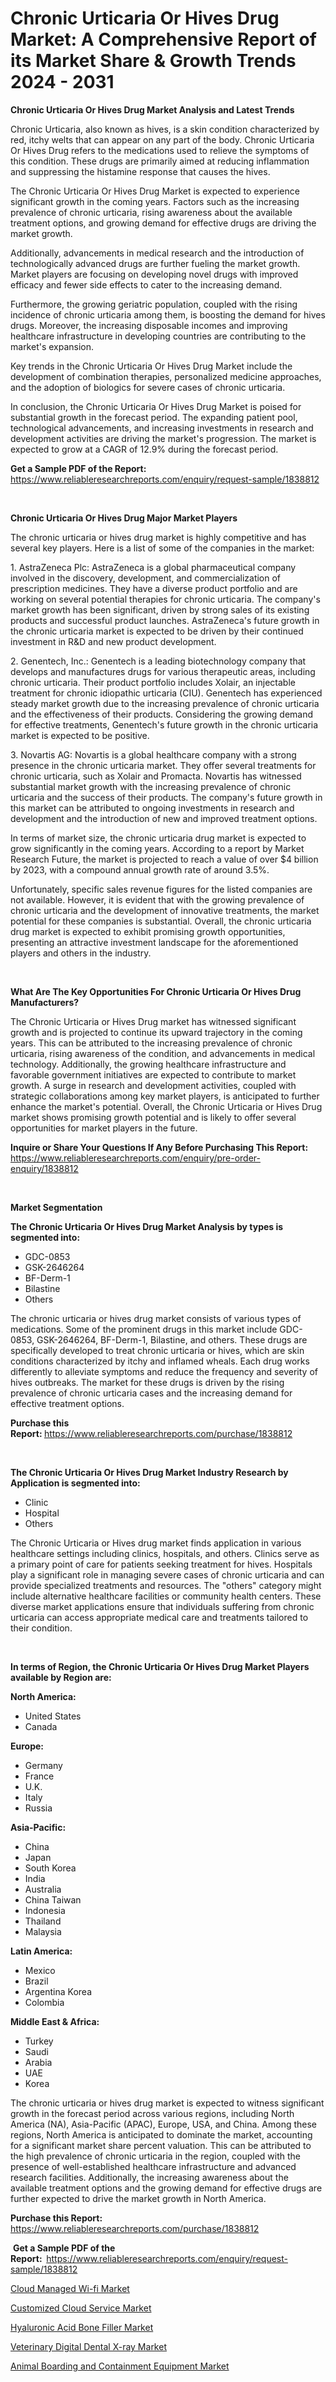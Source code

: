 <p><h1>Chronic Urticaria Or Hives Drug Market: A Comprehensive Report of its Market Share & Growth Trends 2024 - 2031</h1></p><p><strong>Chronic Urticaria Or Hives Drug Market Analysis and Latest Trends</strong></p>
<p><p>Chronic Urticaria, also known as hives, is a skin condition characterized by red, itchy welts that can appear on any part of the body. Chronic Urticaria Or Hives Drug refers to the medications used to relieve the symptoms of this condition. These drugs are primarily aimed at reducing inflammation and suppressing the histamine response that causes the hives.</p><p>The Chronic Urticaria Or Hives Drug Market is expected to experience significant growth in the coming years. Factors such as the increasing prevalence of chronic urticaria, rising awareness about the available treatment options, and growing demand for effective drugs are driving the market growth.</p><p>Additionally, advancements in medical research and the introduction of technologically advanced drugs are further fueling the market growth. Market players are focusing on developing novel drugs with improved efficacy and fewer side effects to cater to the increasing demand.</p><p>Furthermore, the growing geriatric population, coupled with the rising incidence of chronic urticaria among them, is boosting the demand for hives drugs. Moreover, the increasing disposable incomes and improving healthcare infrastructure in developing countries are contributing to the market's expansion.</p><p>Key trends in the Chronic Urticaria Or Hives Drug Market include the development of combination therapies, personalized medicine approaches, and the adoption of biologics for severe cases of chronic urticaria.</p><p>In conclusion, the Chronic Urticaria Or Hives Drug Market is poised for substantial growth in the forecast period. The expanding patient pool, technological advancements, and increasing investments in research and development activities are driving the market's progression. The market is expected to grow at a CAGR of 12.9% during the forecast period.</p></p>
<p><strong>Get a Sample PDF of the Report:&nbsp;</strong> <a href="https://www.reliableresearchreports.com/enquiry/request-sample/1838812">https://www.reliableresearchreports.com/enquiry/request-sample/1838812</a></p>
<p>&nbsp;</p>
<p><strong>Chronic Urticaria Or Hives Drug Major Market Players</strong></p>
<p><p>The chronic urticaria or hives drug market is highly competitive and has several key players. Here is a list of some of the companies in the market:</p><p>1. AstraZeneca Plc: AstraZeneca is a global pharmaceutical company involved in the discovery, development, and commercialization of prescription medicines. They have a diverse product portfolio and are working on several potential therapies for chronic urticaria. The company's market growth has been significant, driven by strong sales of its existing products and successful product launches. AstraZeneca's future growth in the chronic urticaria market is expected to be driven by their continued investment in R&D and new product development.</p><p>2. Genentech, Inc.: Genentech is a leading biotechnology company that develops and manufactures drugs for various therapeutic areas, including chronic urticaria. Their product portfolio includes Xolair, an injectable treatment for chronic idiopathic urticaria (CIU). Genentech has experienced steady market growth due to the increasing prevalence of chronic urticaria and the effectiveness of their products. Considering the growing demand for effective treatments, Genentech's future growth in the chronic urticaria market is expected to be positive.</p><p>3. Novartis AG: Novartis is a global healthcare company with a strong presence in the chronic urticaria market. They offer several treatments for chronic urticaria, such as Xolair and Promacta. Novartis has witnessed substantial market growth with the increasing prevalence of chronic urticaria and the success of their products. The company's future growth in this market can be attributed to ongoing investments in research and development and the introduction of new and improved treatment options.</p><p>In terms of market size, the chronic urticaria drug market is expected to grow significantly in the coming years. According to a report by Market Research Future, the market is projected to reach a value of over $4 billion by 2023, with a compound annual growth rate of around 3.5%.</p><p>Unfortunately, specific sales revenue figures for the listed companies are not available. However, it is evident that with the growing prevalence of chronic urticaria and the development of innovative treatments, the market potential for these companies is substantial. Overall, the chronic urticaria drug market is expected to exhibit promising growth opportunities, presenting an attractive investment landscape for the aforementioned players and others in the industry.</p></p>
<p>&nbsp;</p>
<p><strong>What Are The Key Opportunities For Chronic Urticaria Or Hives Drug Manufacturers?</strong></p>
<p><p>The Chronic Urticaria or Hives Drug market has witnessed significant growth and is projected to continue its upward trajectory in the coming years. This can be attributed to the increasing prevalence of chronic urticaria, rising awareness of the condition, and advancements in medical technology. Additionally, the growing healthcare infrastructure and favorable government initiatives are expected to contribute to market growth. A surge in research and development activities, coupled with strategic collaborations among key market players, is anticipated to further enhance the market's potential. Overall, the Chronic Urticaria or Hives Drug market shows promising growth potential and is likely to offer several opportunities for market players in the future.</p></p>
<p><strong>Inquire or Share Your Questions If Any Before Purchasing This Report:</strong> <a href="https://www.reliableresearchreports.com/enquiry/pre-order-enquiry/1838812">https://www.reliableresearchreports.com/enquiry/pre-order-enquiry/1838812</a></p>
<p>&nbsp;</p>
<p><strong>Market Segmentation</strong></p>
<p><strong>The Chronic Urticaria Or Hives Drug Market Analysis by types is segmented into:</strong></p>
<p><ul><li>GDC-0853</li><li>GSK-2646264</li><li>BF-Derm-1</li><li>Bilastine</li><li>Others</li></ul></p>
<p><p>The chronic urticaria or hives drug market consists of various types of medications. Some of the prominent drugs in this market include GDC-0853, GSK-2646264, BF-Derm-1, Bilastine, and others. These drugs are specifically developed to treat chronic urticaria or hives, which are skin conditions characterized by itchy and inflamed wheals. Each drug works differently to alleviate symptoms and reduce the frequency and severity of hives outbreaks. The market for these drugs is driven by the rising prevalence of chronic urticaria cases and the increasing demand for effective treatment options.</p></p>
<p><strong>Purchase this Report:&nbsp;</strong><a href="https://www.reliableresearchreports.com/purchase/1838812">https://www.reliableresearchreports.com/purchase/1838812</a></p>
<p>&nbsp;</p>
<p><strong>The Chronic Urticaria Or Hives Drug Market Industry Research by Application is segmented into:</strong></p>
<p><ul><li>Clinic</li><li>Hospital</li><li>Others</li></ul></p>
<p><p>The Chronic Urticaria or Hives drug market finds application in various healthcare settings including clinics, hospitals, and others. Clinics serve as a primary point of care for patients seeking treatment for hives. Hospitals play a significant role in managing severe cases of chronic urticaria and can provide specialized treatments and resources. The "others" category might include alternative healthcare facilities or community health centers. These diverse market applications ensure that individuals suffering from chronic urticaria can access appropriate medical care and treatments tailored to their condition.</p></p>
<p>&nbsp;</p>
<p><strong>In terms of Region, the Chronic Urticaria Or Hives Drug Market Players available by Region are:</strong></p>
<p>
    <p> <strong> North America: </strong>
        <ul>
            <li>United States</li>
            <li>Canada</li>
        </ul>
        </p> 
    <p> <strong> Europe: </strong>
        <ul>
            <li>Germany</li>
            <li>France</li>
            <li>U.K.</li>
            <li>Italy</li>
            <li>Russia</li>
        </ul>
        </p> 
    <p> <strong> Asia-Pacific: </strong>
        <ul>
            <li>China</li>
            <li>Japan</li>
            <li>South Korea</li>
            <li>India</li>
            <li>Australia</li>
            <li>China Taiwan</li>
            <li>Indonesia</li>
            <li>Thailand</li>
            <li>Malaysia</li>
        </ul>
        </p> 
    <p> <strong> Latin America: </strong>
        <ul>
            <li>Mexico</li>
            <li>Brazil</li>
            <li>Argentina Korea</li>
            <li>Colombia</li>
        </ul>
        </p> 
    <p> <strong> Middle East & Africa: </strong>
        <ul>
            <li>Turkey</li>
            <li>Saudi</li>
            <li>Arabia</li>
            <li>UAE</li>
            <li>Korea</li>
        </ul>
    </p>
    </p>
<p><p>The chronic urticaria or hives drug market is expected to witness significant growth in the forecast period across various regions, including North America (NA), Asia-Pacific (APAC), Europe, USA, and China. Among these regions, North America is anticipated to dominate the market, accounting for a significant market share percent valuation. This can be attributed to the high prevalence of chronic urticaria in the region, coupled with the presence of well-established healthcare infrastructure and advanced research facilities. Additionally, the increasing awareness about the available treatment options and the growing demand for effective drugs are further expected to drive the market growth in North America.</p></p>
<p><strong>Purchase this Report: </strong><a href="https://www.reliableresearchreports.com/purchase/1838812">https://www.reliableresearchreports.com/purchase/1838812</a></p>
<p>&nbsp;<strong>Get a Sample PDF of the Report:&nbsp;&nbsp;</strong><a href="https://www.reliableresearchreports.com/enquiry/request-sample/1838812">https://www.reliableresearchreports.com/enquiry/request-sample/1838812</a></p>
<p><strong></strong></p>
<p><p><a href="https://medium.com/@nicolabailey67/cloud-managed-wi-fi-market-insights-into-market-cagr-market-trends-and-growth-strategies-e037e15bc080">Cloud Managed Wi-fi Market</a></p><p><a href="https://medium.com/@nicolabailey67/customized-cloud-service-market-share-evolution-and-market-growth-trends-2024-2031-b244b0588526">Customized Cloud Service Market</a></p><p><a href="https://medium.com/@nicolabailey67/hyaluronic-acid-bone-filler-market-size-reveals-the-best-marketing-channels-in-global-industry-4a21274a3477">Hyaluronic Acid Bone Filler Market</a></p><p><a href="https://medium.com/@nicolabailey67/veterinary-digital-dental-x-ray-market-trends-and-market-analysis-forecasted-for-period-2024-2031-5ca1903f83c0">Veterinary Digital Dental X-ray Market</a></p><p><a href="https://medium.com/@nicolabailey67/animal-boarding-and-containment-equipment-market-outlook-industry-overview-and-forecast-2024-to-282c5a6b71bd">Animal Boarding and Containment Equipment Market</a></p></p>